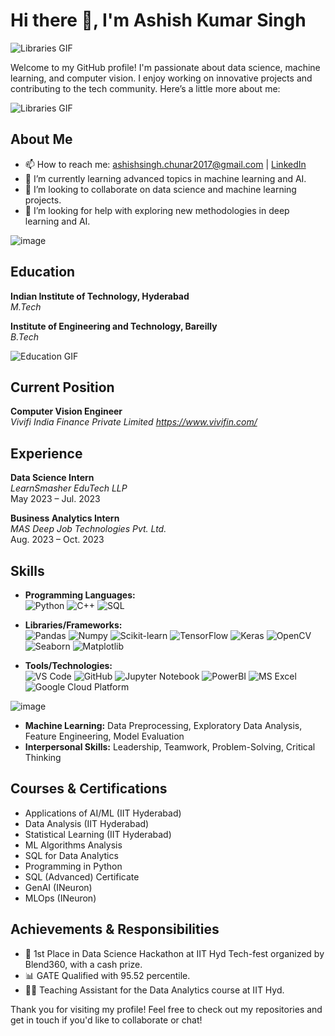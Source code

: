 # Hi there 👋, I'm Ashish Kumar Singh

  ![Libraries GIF](https://media.giphy.com/media/QNFhOolVeCzPQ2Mx85/giphy.gif)
 

Welcome to my GitHub profile! I'm passionate about data science, machine learning, and computer vision. I enjoy working on innovative projects and contributing to the tech community. Here’s a little more about me:

 ![Libraries GIF](https://res.cloudinary.com/practicaldev/image/fetch/s--6oIBRWlG--/c_limit%2Cf_auto%2Cfl_progressive%2Cq_66%2Cw_800/https://dev-to-uploads.s3.amazonaws.com/uploads/articles/uo0yj83jowdehbw6t86o.gif) 

## About Me

- 📫 How to reach me: ashishsingh.chunar2017@gmail.com | [LinkedIn](https://www.linkedin.com/in/ashish-iith/)
- 🌱 I’m currently learning advanced topics in machine learning and AI.
- 👯 I’m looking to collaborate on data science and machine learning projects.
- 🤔 I’m looking for help with exploring new methodologies in deep learning and AI.




![image](https://github.com/AshishKumarSingh03/AshishKumarSingh03/assets/116654089/aae532e6-8d72-4c8f-95da-3eed37f70f4f)




## Education

**Indian Institute of Technology, Hyderabad**  
*M.Tech*  



**Institute of Engineering and Technology, Bareilly**  
*B.Tech*  

![Education GIF](https://media.giphy.com/media/L8K62iTDkzGX6/giphy.gif)

## Current Position
**Computer Vision Engineer**  
*Vivifi India Finance Private Limited*
*https://www.vivifin.com/*

## Experience

**Data Science Intern**  
*LearnSmasher EduTech LLP*  
May 2023 – Jul. 2023

**Business Analytics Intern**  
*MAS Deep Job Technologies Pvt. Ltd.*  
Aug. 2023 – Oct. 2023



## Skills

- **Programming Languages:**  
  ![Python](https://img.shields.io/badge/-Python-3776AB?logo=python&logoColor=white&style=plastic) ![C++](https://img.shields.io/badge/-C++-00599C?logo=cplusplus&logoColor=white&style=plastic) ![SQL](https://img.shields.io/badge/-SQL-4479A1?logo=sql&logoColor=white&style=plastic)  
 
  
- **Libraries/Frameworks:**  
  ![Pandas](https://img.shields.io/badge/-Pandas-150458?logo=pandas&logoColor=white&style=plastic) ![Numpy](https://img.shields.io/badge/-Numpy-013243?logo=numpy&logoColor=white&style=plastic) ![Scikit-learn](https://img.shields.io/badge/-Scikit--learn-F7931E?logo=scikit-learn&logoColor=white&style=plastic) ![TensorFlow](https://img.shields.io/badge/-TensorFlow-FF6F00?logo=tensorflow&logoColor=white&style=plastic) ![Keras](https://img.shields.io/badge/-Keras-D00000?logo=keras&logoColor=white&style=plastic) ![OpenCV](https://img.shields.io/badge/-OpenCV-5C3EE8?logo=opencv&logoColor=white&style=plastic) ![Seaborn](https://img.shields.io/badge/-Seaborn-3776AB?logo=seaborn&logoColor=white&style=plastic) ![Matplotlib](https://img.shields.io/badge/-Matplotlib-11557C?logo=matplotlib&logoColor=white&style=plastic)  

  
- **Tools/Technologies:**  
  ![VS Code](https://img.shields.io/badge/-VS%20Code-007ACC?logo=visual-studio-code&logoColor=white&style=plastic) ![GitHub](https://img.shields.io/badge/-GitHub-181717?logo=github&logoColor=white&style=plastic) ![Jupyter Notebook](https://img.shields.io/badge/-Jupyter-EB5229?logo=jupyter&logoColor=white&style=plastic) ![PowerBI](https://img.shields.io/badge/-PowerBI-F2C811?logo=power-bi&logoColor=black&style=plastic) ![MS Excel](https://img.shields.io/badge/-MS%20Excel-217346?logo=microsoft-excel&logoColor=white&style=plastic) ![Google Cloud Platform](https://img.shields.io/badge/-Google%20Cloud-4285F4?logo=google-cloud&logoColor=white&style=plastic)

![image](https://github.com/AshishKumarSingh03/AshishKumarSingh03/assets/116654089/ca284802-1e7d-4fa7-8a7f-8dcb2521ff7e)


- **Machine Learning:** Data Preprocessing, Exploratory Data Analysis, Feature Engineering, Model Evaluation
- **Interpersonal Skills:** Leadership, Teamwork, Problem-Solving, Critical Thinking

## Courses & Certifications

- Applications of AI/ML (IIT Hyderabad)
- Data Analysis (IIT Hyderabad)
- Statistical Learning (IIT Hyderabad)
- ML Algorithms Analysis 
- SQL for Data Analytics
- Programming in Python
- SQL (Advanced) Certificate
- GenAI (INeuron)
- MLOps (INeuron)
  


## Achievements & Responsibilities

- 🥇 1st Place in Data Science Hackathon at IIT Hyd Tech-fest organized by Blend360, with a cash prize.
- 📊 GATE Qualified with 95.52 percentile.
- 👨‍🏫 Teaching Assistant for the Data Analytics course at IIT Hyd.



Thank you for visiting my profile! Feel free to check out my repositories and get in touch if you'd like to collaborate or chat!
